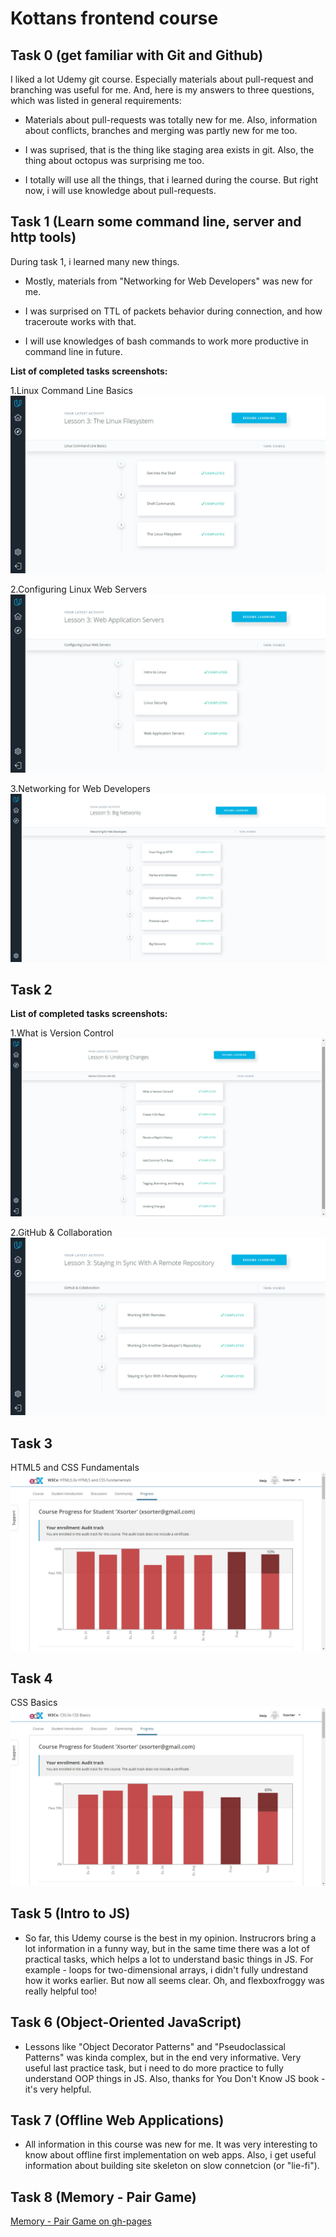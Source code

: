 # Kottans frontend course 
## Task 0 (get familiar with Git and Github)

I liked a lot Udemy git course. Especially materials about pull-request and branching was useful for me. 
And, here is my answers to three questions, which was listed in general requirements:

- Materials about pull-requests was totally new for me. Also, information about conflicts, branches and merging was partly new for me too.

- I was suprised, that is the thing like staging area exists in git. Also, the thing about octopus was surprising me too. 

- I totally will use all the things, that i learned during the course. But right now, i will use knowledge about pull-requests. 

## Task 1 (Learn some command line, server and http tools)

During task 1, i learned many new things.

- Mostly, materials from "Networking for Web Developers" was new for me.

- I was surprised on TTL of packets behavior during connection, and how traceroute works with that.

- I will use knowledges of bash commands to work more productive in command line in future. 

**List of completed tasks screenshots:**

1.Linux Command Line Basics
![Task 1-1](task_1/task_1-1.jpg)

2.Configuring Linux Web Servers
![Task 1-2](task_1/task_1-2.jpg)

3.Networking for Web Developers
![Task 1-3](task_1/task_1-3.jpg)

## Task 2 

**List of completed tasks screenshots:**

1.What is Version Control
![Task 2-1](task_2/task_2-1.jpg)

2.GitHub & Collaboration
![Task 2-2](task_2/task_2-2.jpg)

## Task 3

HTML5 and CSS Fundamentals
![Task 3](task_3/task_3.jpg)

## Task 4

CSS Basics
![Task 4](task_4/task_4.jpg)


## Task 5 (Intro to JS)

- So far, this Udemy course is the best in my opinion. Instrucrors bring a lot information in a funny way, but in the same time there was a lot of practical tasks, which helps a lot to understand basic things in JS. For example - loops for two-dimensional arrays, i didn't fully undrestand how it works earlier. But now all seems clear. Oh, and flexboxfroggy was really helpful too!

## Task 6 (Object-Oriented JavaScript)

- Lessons like "Object Decorator Patterns" and "Pseudoclassical Patterns" was kinda complex, but in the end very informative. Very useful last practice task, but i need to do more practice to fully understand OOP things in JS.
Also, thanks for You Don't Know JS book - it's very helpful.

## Task 7 (Offline Web Applications)

- All information in this course was new for me. It was very interesting to know about offline first implementation on web apps. Also, i get useful information about building site skeleton on slow connetcion (or "lie-fi").
 
## Task 8 (Memory - Pair Game)

[Memory - Pair Game on gh-pages](https://xsorter.github.io/kottans_frontend/task_8/)


